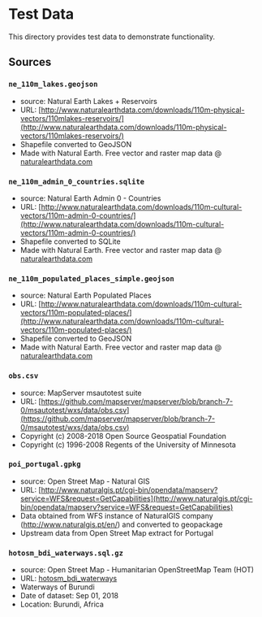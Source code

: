 # Test Data

This directory provides test data to demonstrate functionality.

## Sources

### `ne_110m_lakes.geojson`

- source: Natural Earth Lakes + Reservoirs
- URL: [http://www.naturalearthdata.com/downloads/110m-physical-vectors/110mlakes-reservoirs/](http://www.naturalearthdata.com/downloads/110m-physical-vectors/110mlakes-reservoirs/)
- Shapefile converted to GeoJSON
- Made with Natural Earth. Free vector and raster map data @ [naturalearthdata.com](http://naturalearthdata.com)

### `ne_110m_admin_0_countries.sqlite`

- source: Natural Earth Admin 0 - Countries
- URL: [http://www.naturalearthdata.com/downloads/110m-cultural-vectors/110m-admin-0-countries/](http://www.naturalearthdata.com/downloads/110m-cultural-vectors/110m-admin-0-countries/)
- Shapefile converted to SQLite
- Made with Natural Earth. Free vector and raster map data @ [naturalearthdata.com](http://naturalearthdata.com)

### `ne_110m_populated_places_simple.geojson`

- source: Natural Earth Populated Places
- URL: [http://www.naturalearthdata.com/downloads/110m-cultural-vectors/110m-populated-places/](http://www.naturalearthdata.com/downloads/110m-cultural-vectors/110m-populated-places/)
- Shapefile converted to GeoJSON
- Made with Natural Earth. Free vector and raster map data @ [naturalearthdata.com](http://naturalearthdata.com)

### `obs.csv`

- source: MapServer msautotest suite
- URL: [https://github.com/mapserver/mapserver/blob/branch-7-0/msautotest/wxs/data/obs.csv](https://github.com/mapserver/mapserver/blob/branch-7-0/msautotest/wxs/data/obs.csv) 
- Copyright (c) 2008-2018 Open Source Geospatial Foundation
- Copyright (c) 1996-2008 Regents of the University of Minnesota

### `poi_portugal.gpkg`
- source: Open Street Map - Natural GIS
- URL: [http://www.naturalgis.pt/cgi-bin/opendata/mapserv?service=WFS&request=GetCapabilities](http://www.naturalgis.pt/cgi-bin/opendata/mapserv?service=WFS&request=GetCapabilities)
- Data obtained from WFS instance of NaturalGIS company (http://www.naturalgis.pt/en/) and converted to geopackage
- Upstream data from Open Street Map extract for Portugal

### `hotosm_bdi_waterways.sql.gz`
- source: Open Street Map - Humanitarian OpenStreetMap Team (HOT)
- URL: [hotosm_bdi_waterways](https://data.humdata.org/dataset/hotosm_bdi_waterways)
- Waterways of Burundi
- Date of dataset: Sep 01, 2018 
- Location: Burundi, Africa